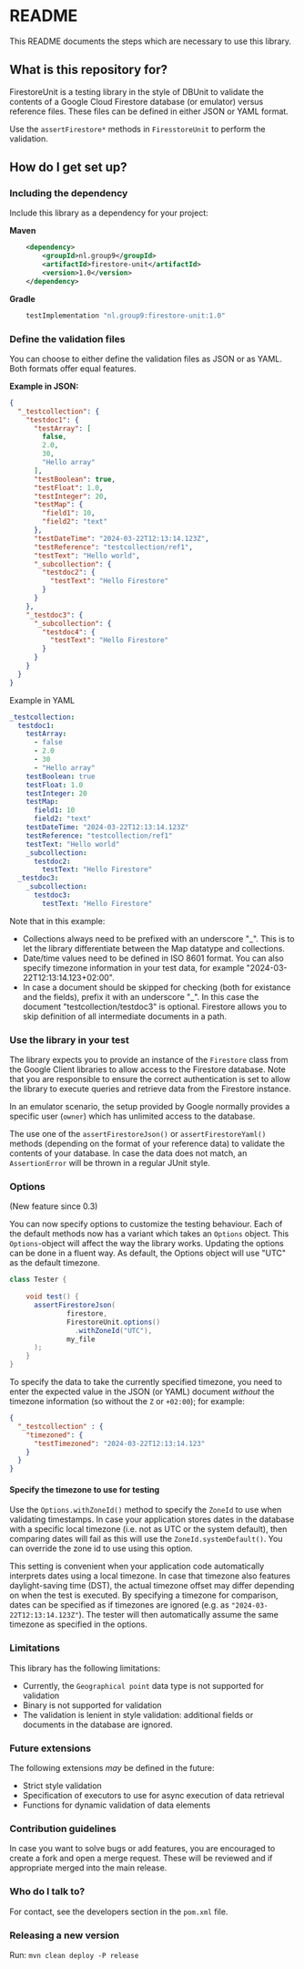 # README #

This README documents the steps which are necessary to use this library.

## What is this repository for? ##

FirestoreUnit is a testing library in the style of DBUnit to validate the contents of
a Google Cloud Firestore database (or emulator) versus reference files. These files
can be defined in either JSON or YAML format.

Use the `assertFirestore*` methods in `FiresstoreUnit` to perform the validation. 

## How do I get set up? ##

### Including the dependency ###

Include this library as a dependency for your project:

**Maven**
```xml
    <dependency>
        <groupId>nl.group9</groupId>
        <artifactId>firestore-unit</artifactId>
        <version>1.0</version>
    </dependency>
```

**Gradle**
```groovy
    testImplementation "nl.group9:firestore-unit:1.0"
```

### Define the validation files ###

You can choose to either define the validation files as JSON or as YAML. Both formats
offer equal features.

**Example in JSON:**

```json
{
  "_testcollection": {
    "testdoc1": {
      "testArray": [
        false,
        2.0,
        30,
        "Hello array"
      ],
      "testBoolean": true,
      "testFloat": 1.0,
      "testInteger": 20,
      "testMap": {
        "field1": 10,
        "field2": "text"
      },
      "testDateTime": "2024-03-22T12:13:14.123Z",
      "testReference": "testcollection/ref1",
      "testText": "Hello world",
      "_subcollection": {
        "testdoc2": {
          "testText": "Hello Firestore"
        }
      }
    },
    "_testdoc3": {
      "_subcollection": {
        "testdoc4": {
          "testText": "Hello Firestore"
        }
      }
    }
  }
}
```
Example in YAML
```yaml
_testcollection:
  testdoc1:
    testArray:
      - false
      - 2.0
      - 30
      - "Hello array"
    testBoolean: true
    testFloat: 1.0
    testInteger: 20
    testMap:
      field1: 10
      field2: "text"
    testDateTime: "2024-03-22T12:13:14.123Z"
    testReference: "testcollection/ref1"
    testText: "Hello world"
    _subcollection:
      testdoc2:
        testText: "Hello Firestore"
  _testdoc3:
    _subcollection:
      testdoc3:
        testText: "Hello Firestore"
```

Note that in this example:
* Collections always need to be prefixed with an underscore "_". This is to let the library
  differentiate between the Map datatype and collections.
* Date/time values need to be defined in ISO 8601 format. You can also specify timezone information in your test data,
  for example "2024-03-22T12:13:14.123+02:00".
* In case a document should be skipped for checking (both for existance and the fields), prefix it with an underscore
  "_". In this case the document "testcollection/testdoc3" is optional. Firestore allows you to skip definition of all
  intermediate documents in a path.

### Use the library in your test ###

The library expects you to provide an instance of the `Firestore` class from the Google Client libraries to allow
access to the Firestore database. Note that you are responsible to ensure the correct authentication is set to allow 
the library to execute queries and retrieve data from the Firestore instance.

In an emulator scenario, the setup provided by Google normally provides a specific user (`owner`) which has 
unlimited access to the database.

The use one of the `assertFirestoreJson()` or `assertFirestoreYaml()` methods (depending on the format of your 
reference data) to validate the contents of your database. In case the data does not match, an `AssertionError` will
be thrown in a regular JUnit style.

### Options ###

(New feature since 0.3)

You can now specify options to customize the testing behaviour. Each of the default methods now has a variant which
takes an `Options` object. This `Options`-object will affect the way the library works. Updating the options can be done 
in a fluent way. As default, the Options object will use "UTC" as the default timezone.

```java
class Tester {
    
    void test() {
      assertFirestoreJson(
              firestore, 
              FirestoreUnit.options()
                .withZoneId("UTC"), 
              my_file
      );
    }
}
```

To specify the data to take the currently specified timezone, you need to enter the expected value in the JSON (or YAML)
document *without* the timezone information (so without the `Z` or `+02:00`); for example:

```json
{
  "_testcollection" : {
    "timezoned": {
      "testTimezoned": "2024-03-22T12:13:14.123"
    }
  }
}
```

#### Specify the timezone to use for testing ####

Use the `Options.withZoneId()` method to specify the `ZoneId` to use when validating timestamps. In case your application
stores dates in the database with a specific local timezone (i.e. not as UTC or the system default), then comparing dates
will fail as this will use the `ZoneId.systemDefault()`. You can override the zone id to use using this option.

This setting is convenient when your application code automatically interprets dates using a local timezone. In case that
timezone also features daylight-saving time (DST), the actual timezone offset may differ depending on when the test is
executed. By specifying a timezone for comparison, dates can be specified as if timezones are ignored (e.g. as 
`"2024-03-22T12:13:14.123Z"`). The tester will then automatically assume the same timezone as specified in the options. 

### Limitations ###

This library has the following limitations:
* Currently, the `Geographical point` data type is not supported for validation
* Binary is not supported for validation
* The validation is lenient in style validation: additional fields or documents in the database are ignored.

### Future extensions ###

The following extensions *may* be defined in the future:
* Strict style validation 
* Specification of executors to use for async execution of data retrieval
* Functions for dynamic validation of data elements

### Contribution guidelines ###

In case you want to solve bugs or add features, you are encouraged to create a fork and open a merge request.
These will be reviewed and if appropriate merged into the main release.

### Who do I talk to? ###

For contact, see the developers section in the `pom.xml` file.

### Releasing a new version ###

Run: `mvn clean deploy -P release`